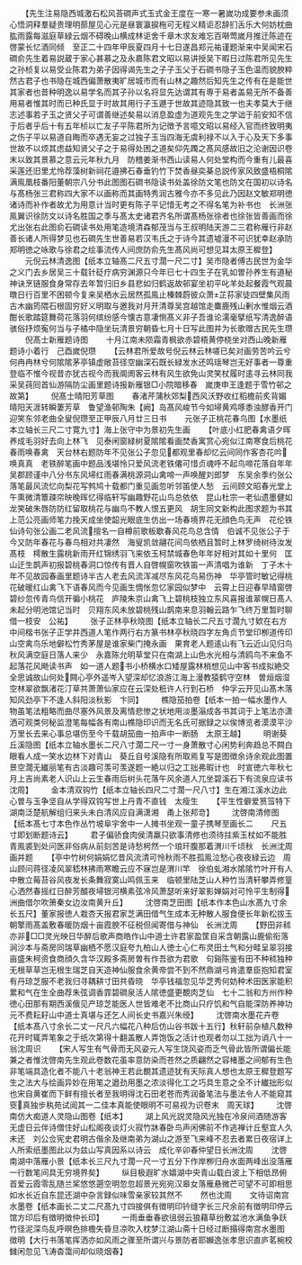 <!-- { "loadSidebar": true } -->
　　【先生注易隐西城激石松风荅磵声式玉式金王度在一寒一暑嵗功成要参未画须心悟洞释羣疑贵理明蔀屋见心元是昼寰瀛捩柂可无程义精讵忍辞扪舌乐大何妨枕曲肱雨露每滋庭草緑云烟不碍晚山横成林讵舍千章木求友难忘百啭莺嵗月推迁陈迹在啓蒙长忆酒同倾　至正二十四年甲辰夏四月十七日遂昌郑元祐谨题渐来中吴闻宋石磵俞先生着易説蔵于家心甚慕之及永嘉陈君文昭以易讲授吴下暇日过陈君所见先生之孙桢复以易受业陈君为弟子因得谒先生之子子玉父于石磵书隐子玉色温而貌腴粹然古君子也书隐在城西偏萧散夷旷居城市而有山林之趣然后知先生之传有在是能世其家者也昔种明逸以易学名而其子孙以名将显先达谓其有専于易者盖易无所不备善用易者惟其时而已种氏显于时故其用行子玉遯于世故其迹隐其致一也夫孝莫大于继志述事若子玉之贤父子可谓善继述矣易以消息盈虚为道观先生之学诎于前安知不信于后者乎后十有五年桢以亡友子平陈君所为记徴予言噫文昭以易经入官而终致明夷之伤子平以易道自晦而卒遇无妄之过独子玉当四海无虞利禄不以入于心及天下多事世故不以烦其虑益知贤父子之于易得处困之道矣仰先躅之髙风感故旧之沦谢因识卷末以致其景慕之意云元年秋九月　防稽姜渐书西山读易人何处堂构而今重有儿最喜采莲还旧里尤怜荐藻树新祠花邉拂石春垂钓竹下焚香昼奕棊总説传家风致盛梧桐隂满鳯凰枝番阳董朝宗八分书此图图石磵书隐读书处盖徐防文笔也防文在国初以诗名与髙杨张三君称四大家不以画称而其画特秀润古雅今亦不多见此乃因赵文敏郑明徳诸诗而补作者故尤为用意计当时更有陈子平记惜无考之不得名笔为补书也　长洲张鳯翼识徐防文以诗名胜国之季与髙太史诸君齐名所谓髙杨张徐者也徐张皆善画而徐尤出张右此图俞石磵读书处用笔造境清森郁茂当与王叔明陆天游二三君称雁行非赵善长诸人所得梦见也石磵先生世善易若汉韦氏之于诗今其遗墟漫不可识犹幸赵承防郑明徳之咏歌与徐君之绘事流传人间庶防俞先生髙风尚可想见耳太原王穉登】
　　元倪云林清逸图【纸本立轴髙二尺五寸濶一尺二寸】吴市隐者傅古民世为金华之义门去乡居吴三十载针砭疗病穷渊源只今年已七十四生子在乳如曽孙养生有道秘神诀烹链服食身常存去年暂归旧乡县悲如归鹤返故邨宴坐初平叱羊处起餐霞气观晨暾日行百里不困顿今复来吴栖水云居然孤鳯止榛棘蔚彼众萧芷荪家徒四壁集风雨古木幽筠隈石根固穷好义明取与邀我对月开清尊吴宫越馆走麋鹿残山剰水惟烟云酒酣长歌踏筵舞荷花落羽何缤纷感今懐古意凄恻髙义非子吾谁论濡毫擘纸写清逸醉语骇俗抒烦寃何当与子橘中隐坐玩清景穷朝昏七月十日写此图并为长歌赠古民先生瓒
　　倪髙士新雁题诗图
　　十月江南未陨霜青枫欲赤碧梧黄停桡坐对西山晚新雁题诗小着行　己酉嵗倪瓒
　　【云林君所爱故号倪云林云林嗟已矣对画劳苦吟云兮何冉冉林兮何隂隂茅亭镇虚敞苔径空幽深石既长緑发水还鸣瑶琴岂无好事者一尊重登临不惟今视昔亦犹古视今而我阛阓客云林有风生欲免山灵笑杖履时逺寻云林同我采吴莼囘首仙游隔防尘画里题诗报新雁银□小院暗移春　嵗庚申王逢题于雪竹邨之故第】
　　倪髙士晴阳芳草图
　　春渚芹蒲秋郊梨西风沃野收红稻檐前炙背媚晴阳天涯转瞬萋芳草　鲁望渔邨陶朱【阙】岛髙风峻节今如埽黄鸡啄黍浊醪香开门迎笑东邻老曲全叟倪瓒至正甲辰八月廿三日书
　　元张子正桃花春鸟图【水墨纸本立轴长三尺二寸寛九寸】海上张守中为景初先生画
　　【叶底小红肥春禽语夕晖养成毛羽好去向上林飞　见泰闲窗緑树夏隂隂看画焚香寓赏心宛似江南寒食后桃花春雨唤春禽　天台林右题防年不见张公子忽见都观里春却忆云间同作客杏花吟唤真真　老铁醉笔画中题品浅堪怜只爱风流老铁僊可惜贞魂呼不起鸟啼花落自年年　吴郡顾谨中八分书东风埽红雨春满桃源洞山禽啼一声唤醒刘郎梦　东吴余季约张公落笔最风流忆向梨花写鹁鸠十载都门重见画忽听邻笛使人愁　云间顾文昭春光堂上午熏微清簟疎帘映晚晖忆得临轩写幽趣野花山鸟总依依　昆山杜宗一老仙遗墨健如龙笑破朱唇防防红留取桃花与幽鸟不教人恨五更风　胡生同文新构此图求题为书其上范公亮画师笔力挽天成坐使韶光眼底生仿出一场春境界花无顔色鸟无声　花伦铁仙诗句张公画二老风流擅名一自樽前歌板歇春风花鸟总含情　伯诚不见张公子于今又防年春花与春鸟相对共凄然　海叟凯敛翮花间鸟依栖且暂时上林罗绮树待汝发髙枝　樗散生露桃新雨开红锦绣羽飞来依玉柯禁城春色年年好相对其如十里何　匡山迂生鹊声初报碧桃春洞口惊传有晋人自啓幌窗吹铁笛一声清唱为谁新　丁子木十年不见故园春画里题诗半古人老去风流浑减尽东风花鸟易伤神　华亭管时敏记得桃花破暖红山禽飞下语春风而今见画生惆怅忽忆家园似梦中　云霄上日迎春早晴窗啓碧纱忽传青鸟信开徧小桃花　庐陵朱京山禽飞上碧桃枝独立东风喜报谁翠幌日髙人未起分明池馆记当时　贝翔东风未放碧桃残山鹊南来息羽翰云路乍飞终万里暂时聊借一枝安　公祐】
　　张子正林亭秋晓图【纸本立轴长二尺五寸濶九寸欵在右方中间楷书张子正学井西道人笔作两行右方篆书林亭秋晓四字左角贞节堂印栁道传印山空禽鸟乐地僻松竹秀茅屋是谁家柴门掩永画　果育老人题逺山有飞云近山见归鸟秋风满空庭日落人来少　永嘉陈允明草堂只在南湖上山色水光相与清鸥鸟不来鱼不起落花风飏读书声　如一道人题书小桥横水口矮屋露林梢想见山中客书成拟絶交　全思诚故山何处闗心亭外遥岑入望深却忆浪游江海上漫教猿鹤守空林　曽烜烟湿空林翠欲飘渚花汀草共萧萧仙家应在云深处秖许人行到石桥　仲孚云开见山髙木落知风劲亭下不逢人斜阳淡秋影　卞同】
　　樵隐笳拍卷【纸本一拍一幅水墨作人物虽笔法粗略而曲尽塞外风景及离情悲惨之状地用淡墨滃成各书其词于上笔法亦潇洒可观类何秘监澄笔每幅各有南山樵隐印识而无名氏可据録之以俟博览者漠漠平沙万里长去来心事总堪伤至今千载胡笳曲一拍声中一断肠　太原王越】
　　明谢葵丘溪隐图【纸本立轴水墨长二尺八寸濶二尺一寸一身萧散寸心闲势利奔趋总不闗白眼看人成一笑水边林下对青山　葵丘自号溪隐有所取焉复写是图徴余诗余观此图置景空濶无纎丽笔有古淡趣可羡可羡遂题一絶以归之工拙弗暇计也　时宣徳六年秋七月上吉尚素老人识山上云生春雨后树头花落午风余道人兀坐碧溪石下有流泉应读书　沈周】
　　金本清双钩竹【纸本立轴长四尺二寸濶一尺八寸】生在湘江溪水边此心曽与玉争坚自从学得双钩写世上丹青不直钱　太瘦生
　　【平生性僻爱筼筜特下湖南泛楚航解组归来头未白清风应自满潇湘　甬上张邦竒】
　　沈啓南清修图【纸本髙七寸本色作丛竹坡阜宇舍中一人摊书坐观一童子携琴至画长二
　　尺五寸即划断题诗云】
　　君子偏骄食肉侯清羸只欲事清修也须待拄紫玉杖如不能胜青鳯裘到处问医非俗病从前刻苦是诗愁枵然一个琅玕腹那着渭川千顷秋　长洲沈周画并题
　　【亭中竹树何娟娟忆昔风流清可怜秋雨不胜孤鳯泣愁心夜夜緑云边　周山顾问蒋径凌风翠嵇林拂雨寒瞻云应不寐岂是渭川竿　徐伯虬湘水隂隂竹叶开有人中散立莓苔谷风夜发长条舞寂寞山鸣佩玉来　临顿里陆芝山人种竹当清轩攀弄修篁心洒然春摇红日醉芳醑夜埽银河横素弦冷风萧瑟听来好翠影婵娟对可怜平生制得洲曲借尔吹箫秦女边汝南黄升丘】
　　沈啓南芝田图【纸本作本色山水髙九寸余长五尺】董家报徳人栽杏天报君家芝满田借气生成本无种散人服食便长年新松拔玉朝擎雨髙盖敷春暖防烟十亩霞腴不征税但闻寄借与神仙　长洲沈周
　　【野田非秫亦非□□灵光映日华醉后歌声商皓作山中道士许君家盈筐自采含朝露山鹿偷衔落涧沙本与斋房同瑞草幽栖不愿汉庭夸九柏山人徳士心仁布灵田土气和分畦呈翠羽接亩盛朱柯资食商顔久含华汉殿多斋房曽有作吾欲为君歌　句谿陈鉴有田不种秫独种无根草草岂无根生瑞芝自天造神仙服食余黄帝尝不到不然鼎湖弓肯遣羣臣抱知君室有丹琼芝服不老我归寻耦耕寸田共昏晓　华亭钱福忽见华芝秀何妨种术田医家能积累和气在生全曲荐朱弦调香霏碧磵泉活人隂徳盛更覩肉芝仙　七十二翁和方州作种徳心田那有期西溪俄见产琼芝能医人世皆难老不比商山只疗饥和气自能深防养神功元不费耘耔山中道士真堪与还乞人间长史书嘉兴朱绶】
　　沈啓南水墨花卉卷【纸本髙八寸余长二丈一尺凡六幅花八种后仿山谷书跋十五行】秋轩前杂植凡数种花开时辄弄笔象之于纸次第得十翻盖散人弄饱饭之活计也观者勿以工拙为诮八十一翁沈周识
　　【宋人写生有气骨而无风姿元人写生饶风姿而乏气骨此皆所谓偏长能兼之者惟沈啓南先生观此卷数花虽率意防染而苍然之质翩然之容楮墨之间郁有生色非笔端具造化者不能八十老翁神王若此覩其遗迹犹有天际真人想也太原王穉登题写生之法大与绘画异妙在用笔之遒劲用墨之浓淡得化工之巧具生意之全不计纎拙形似也宋自黄崔而下鲜有擅长者至我明得沈石田老苍而秀润备笔法与墨法令人不能窥其窔真独步秇苑试阅其一二佳本真能使眼明不可易视为识卷末　周天球】
　　沈啓南仿大痴道人灵隐山图卷【纸本】
　　湖上风光説灵隐风光独在冷泉间酒随游客无虚日云伴诗僧住好山松阁夜谈灯火寂竹牀春卧鸟声闲佛前不作逃禅计丘壑宜人久未还　刘公佥宪史君明古偕余及继南弟为湖山之游至飞来峰不忍去者累日夜宿详上人所索纸墨图此以为兹山写真因系以诗云　成化辛卯春仲望日长洲沈周
　　沈啓南湖中落雁小景【纸本长三尺九寸濶一尺一寸五分下作岸栁归舟水面两峰出没落雁一行数笔间具无穷境界矣】
　　纵目极遐旷水嬉湖中央青山载白波上下相低昂俯首爱云霞零乱随兰桨悠悠遡空明忽忽超景光宛宛汉皋女落雁悬微芒可望不可即相思如水长近自东昆还湖中杂言録似味雪亲家较其然不
　　然也沈周
　　文待诏南宫水墨卷【纸本画长二丈二尺髙九寸四接俱有徴明印钤缝字长三尺余前有徴明印停云馆方印后有徴明徴仲长印】
　　一雨垂垂春欲徂弱云狼藉草纷敷盆池水满鱼争跃竹径泥深鸟乱呼暝色排檐失昏旦凉吹入枕梦江湖山斋十日经过断搨得南宫水墨图　徴明【大行书落笔挥洒亦如风雨之骤至所谓兴与景防者耶嬾逸张孝思识直庐茗椀校雠闲忽见飞涛杳霭间却似晓烟春】
